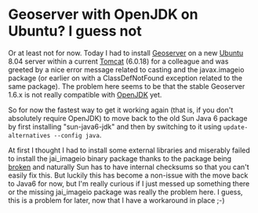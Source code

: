 # Geoserver with OpenJDK on Ubuntu? I guess not

Or at least not for now. Today I had to install [Geoserver](http://geoserver.org) on a new [Ubuntu](http://www.ubuntu.com/) 8.04 server within a current [Tomcat](http://tomcat.apache.org) (6.0.18) for a colleague and was greeted by a nice error message related to casting and the javax.imageio package (or earlier on with a ClassDefNotFound exception related to the same package). The problem here seems to be that the stable Geoserver 1.6.x is not really compatible with [OpenJDK](http://openjdk.java.net/) yet. 

So for now the fastest way to get it working again (that is, if you don't absolutely require OpenJDK) to move back to the old Sun Java 6 package by first installing "sun-java6-jdk" and then by switching to it using `update-alternatives --config java`.

At first I thought I had to install some external libraries and miserably failed to install the jai\_imageio binary package thanks to the package being [broken](http://forums.java.net/jive/thread.jspa?messageID=282271) and naturally Sun has to have internal checksums so that you can't easily fix this. But luckily this has become a non-issue with the move back to Java6 for now, but I'm really curious if I just messed up something there or the missing jai\_imageio package was really the problem here. I guess, this is a problem for later, now that I have a workaround in place ;-)
